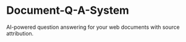 # Document-Q-A-System
AI-powered question answering for your web documents with source attribution.
